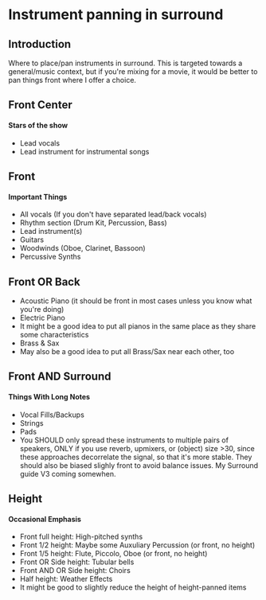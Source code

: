 # Instrument panning in surround

## Introduction

Where to place/pan instruments in surround. This is targeted towards a general/music context, but if you're mixing for a movie, it would be better to pan things front where I offer a choice.

## Front Center
#### Stars of the show
- Lead vocals
- Lead instrument for instrumental songs

## Front
#### Important Things
- All vocals (If you don't have separated lead/back vocals)
- Rhythm section (Drum Kit, Percussion, Bass)
- Lead instrument(s)
- Guitars
- Woodwinds (Oboe, Clarinet, Bassoon)
- Percussive Synths

## Front OR Back
- Acoustic Piano (it should be front in most cases unless you know what you're doing) 
- Electric Piano
- It might be a good idea to put all pianos in the same place as they share some characteristics
- Brass & Sax
- May also be a good idea to put all Brass/Sax near each other, too

## Front AND Surround
#### Things With Long Notes
- Vocal Fills/Backups
- Strings
- Pads
- You SHOULD only spread these instruments to multiple pairs of speakers, ONLY if you use reverb, upmixers, or (object) size >30, since these approaches decorrelate the signal, so that it's more stable. They should also be biased slighly front to avoid balance issues. My Surround guide V3 coming somewhen.

## Height
#### Occasional Emphasis
- Front full height: High-pitched synths
- Front 1/2 height: Maybe some Auxuliary Percussion (or front, no height) 
- Front 1/5 height: Flute, Piccolo, Oboe (or front, no height)
- Front OR Side height: Tubular bells
- Front AND OR Side height: Choirs
- Half height: Weather Effects
- It might be good to slightly reduce the height of height-panned items
